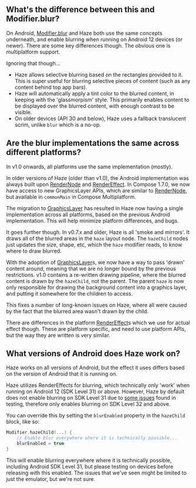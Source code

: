 
## What's the difference between this and Modifier.blur?

On Android, [Modifier.blur](https://developer.android.com/reference/kotlin/androidx/compose/ui/Modifier#(androidx.compose.ui.Modifier).blur(androidx.compose.ui.unit.Dp,androidx.compose.ui.unit.Dp,androidx.compose.ui.draw.BlurredEdgeTreatment)) and Haze both use the same concepts underneath, and enable blurring when running on Android 12 devices (or newer). There are some key differences though. The obvious one is multiplatform support.

Ignoring that though...

- Haze allows selective blurring based on the rectangles provided to it. This is super useful for blurring selective pieces of content (such as any content behind top app bars).
- Haze will automatically apply a tint color to the blurred content, in keeping with the 'glassmorpism' style. This primarily enables content to be displayed over the blurred content, with enough contrast to be visible.
- On older devices (API 30 and below), Haze uses a fallback translucent scrim, unlike `blur` which is a no-op.

## Are the blur implementations the same across different platforms?

In v1.0 onwards, all platforms use the same implementation (mostly).

In older versions of Haze (older than v1.0), the Android implementation was always built upon [RenderNode][rendernode] and [RenderEffect][rendereffect]. In Compose 1.7.0, we now have access to new GraphicsLayer APIs, which are similar to [RenderNode][rendernode], but available in `commonMain` in Compose Multiplatform.

The migration to [GraphicsLayer][graphicslayer] has resulted in Haze now having a single implementation across all platforms, based on the previous Android implementation. This will help minimize platform differences, and bugs.

It goes further though. In v0.7.x and older, Haze is all 'smoke and mirrors'. It draws all of the blurred areas in the `haze` layout node. The `hazeChild` nodes just updates the size, shape, etc, which the `haze` modifier reads, to know where to draw blurred.

With the adoption of [GraphicsLayer][graphicslayer]s, we now have a way to pass 'drawn' content around, meaning that we are no longer bound by the previous restrictions. v1.0 contains a re-written drawing pipeline, where the blurred content is drawn by the `hazeChild`, not the parent. The parent `haze` is now only responsible for drawing the background content into a graphics layer, and putting it somewhere for the children to access.

This fixes a number of long-known issues on Haze, where all were caused by the fact that the blurred area wasn't drawn by the child.

There are differences in the platform [RenderEffect][rendereffect]s which we use for actual effect though. These are platform specific, and need to use platform APIs, but the way they are written is very similar.

## What versions of Android does Haze work on?

Haze works on all versions of Android, but the effect it uses differs based on the version of Android that it is running on.

Haze utilizes RenderEffects for blurring, which technically only 'work' when running on Android 12 (SDK Level 31) or above. However, Haze by default does not enable blurring on SDK Level 31 due to [some issues](https://github.com/chrisbanes/haze/issues/77) found in testing, therefore only enables blurring on SDK Level 32 and above.

You can override this by setting the `blurEnabled` property in the `hazeChild` block, like so:

```kotlin
Modifier.hazeChild(...) {
    // Enable blur everywhere where it is technically possible...
    blurEnabled = true
}
```

This will enable blurring everywhere where it is technically possible, including Android SDK Level 31, but please testing on devices before releasing with this enabled. The issues that we've seen might be limited to just the emulator, but we're not sure.

 [rendernode]: https://developer.android.com/reference/android/graphics/RenderNode
 [rendereffect]: https://developer.android.com/reference/android/graphics/RenderEffect
 [graphicslayer]: https://duckduckgo.com/?q=graphicslayer+compose&t=osx
